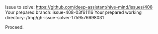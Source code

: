 Issue to solve: https://github.com/deep-assistant/hive-mind/issues/408
Your prepared branch: issue-408-03f61116
Your prepared working directory: /tmp/gh-issue-solver-1759576698031

Proceed.